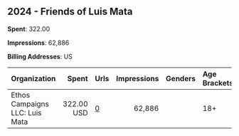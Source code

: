 ## 2024 - Friends of Luis Mata 
**Spent**: 322.00

**Impressions**: 62,886

**Billing Addresses**: US

|Organization|Spent|Urls|Impressions|Genders|Age Brackets|Country Codes|
|:---|---:|:---|---:|:---|:---|:---|
|Ethos Campaigns LLC: Luis Mata|322.00 USD|[0](https://www.snap.com/political-ads/asset/2fa6319833b930b6fae75fd0d09ffac7f7cd4e6f252915191d60a98af055e7cf?mediaType=mp4)|62,886||18+|united states|
